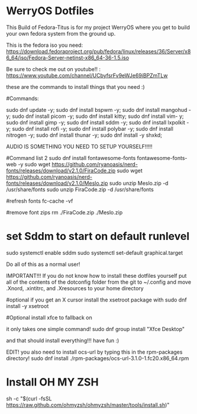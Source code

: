 # WerryOS Dotfiles 

This Build of Fedora-Titus is for my project WerryOS where you get to build your own fedora system from the ground up. 

This is the fedora iso you need: https://download.fedoraproject.org/pub/fedora/linux/releases/36/Server/x86_64/iso/Fedora-Server-netinst-x86_64-36-1.5.iso

Be sure to check me out on youtube!! : https://www.youtube.com/channel/UCbyfsrFv9eWJe69iBPZmTLw

these are the commands to install things that you need :)

#Commands:

sudo dnf update -y; sudo dnf install  bspwm -y; sudo dnf install mangohud -y; sudo dnf install picom -y; sudo dnf install kitty; sudo dnf install vim- y; sudo dnf install gimp -y; sudo dnf install sddm -y; sudo dnf install lxpolkit -y; sudo dnf install rofi -y; sudo dnf install polybar -y; sudo dnf install nitrogen -y; sudo dnf install thunar -y; sudo dnf install -y shxkd;

AUDIO IS SOMETHING YOU NEED TO SETUP YOURSELF!!!!!

#Command list 2
sudo dnf install fontawesome-fonts fontawesome-fonts-web -y 
sudo wget https://github.com/ryanoasis/nerd-fonts/releases/download/v2.1.0/FiraCode.zip
sudo wget https://github.com/ryanoasis/nerd-fonts/releases/download/v2.1.0/Meslo.zip
sudo unzip Meslo.zip -d /usr/share/fonts
sudo unzip FiraCode.zip -d /usr/share/fonts

#refresh fonts 
fc-cache -vf

#remove font zips 
rm ./FiraCode.zip ./Meslo.zip

# set Sddm to start on default runlevel 
sudo systemctl enable sddm
sudo systemctl set-default graphical.target

Do all of this as a normal user!

IMPORTANT!!! If you do not know how to install these dotfiles yourself put all of the contents of the dotconfig folder from the git to ~/.config and move .Xnord, .xintitrc, and .Xresources to your home directory 

#optional if you get an X cursor install the xsetroot package with sudo dnf install -y xsetroot

#Optional install xfce to fallback on 

it only takes one simple command! sudo dnf group install "Xfce Desktop"

and that should install everything!!! have fun :)

EDIT! you also need to install ocs-url by typing this in the rpm-packages directory! sudo dnf install ./rpm-packages/ocs-url-3.1.0-1.fc20.x86_64.rpm


# Install OH MY ZSH 
sh -c "$(curl -fsSL https://raw.github.com/ohmyzsh/ohmyzsh/master/tools/install.sh)"
